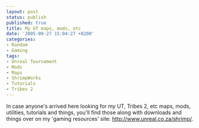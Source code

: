 ```yaml
---
layout: post
status: publish
published: true
title: My UT maps, mods, etc
date: '2005-09-27 15:04:27 +0200'
categories:
- Random
- Gaming
tags:
- Unreal Tournament
- Mods
- Maps
- ShrimpWorks
- Tutorials
- Tribes 2
---
```


In case anyone's arrived here looking for my UT, Tribes 2, etc maps,
mods, utilities, tutorials and things, you'll find those along with
downloads and things over on my 'gaming resources' site:
<http://www.unreal.co.za/shrimp/>.
